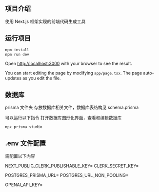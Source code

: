 ## 项目介绍

使用 Next.js 框架实现的前端代码生成工具

## 运行项目

```bash
npm install
npm run dev
```

Open [http://localhost:3000](http://localhost:3000) with your browser to see the result.

You can start editing the page by modifying `app/page.tsx`. The page auto-updates as you edit the file.

## 数据库

prisma 文件夹 存放数据库相关文件，数据库表结构见 schema.prisma

可以运行以下指令 打开数据库图形化界面，查看和编辑数据库

```bash
npx prisma studio
```

## .env 文件配置

需配置以下内容

NEXT_PUBLIC_CLERK_PUBLISHABLE_KEY=
CLERK_SECRET_KEY=

POSTGRES_PRISMA_URL=
POSTGRES_URL_NON_POOLING=

OPENAI_API_KEY=
